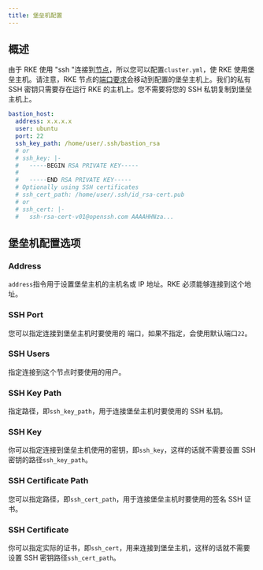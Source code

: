 ```yaml
---
title: 堡垒机配置
---
```


## 概述

由于 RKE 使用 "ssh "连接到[节点](/docs/rke/config-options/nodes/_index)，所以您可以配置`cluster.yml`，使 RKE 使用堡垒主机。请注意，RKE 节点的[端口要求](/docs/rke/os/_index)会移动到配置的堡垒主机上。我们的私有 SSH 密钥只需要存在运行 RKE 的主机上。您不需要将您的 SSH 私钥复制到堡垒主机上。

```yaml
bastion_host:
  address: x.x.x.x
  user: ubuntu
  port: 22
  ssh_key_path: /home/user/.ssh/bastion_rsa
  # or
  # ssh_key: |-
  #   -----BEGIN RSA PRIVATE KEY-----
  #
  #   -----END RSA PRIVATE KEY-----
  # Optionally using SSH certificates
  # ssh_cert_path: /home/user/.ssh/id_rsa-cert.pub
  # or
  # ssh_cert: |-
  #   ssh-rsa-cert-v01@openssh.com AAAAHHNza...
```

## 堡垒机配置选项

### Address

`address`指令用于设置堡垒主机的主机名或 IP 地址。RKE 必须能够连接到这个地址。

### SSH Port

您可以指定连接到堡垒主机时要使用的 端口，如果不指定，会使用默认端口`22`。

### SSH Users

指定连接到这个节点时要使用的用户。

### SSH Key Path

指定路径，即`ssh_key_path`，用于连接堡垒主机时要使用的 SSH 私钥。

### SSH Key

你可以指定连接到堡垒主机使用的密钥，即`ssh_key`，这样的话就不需要设置 SSH 密钥的路径`ssh_key_path`。

### SSH Certificate Path

您可以指定路径，即`ssh_cert_path`，用于连接堡垒主机时要使用的签名 SSH 证书。

### SSH Certificate

你可以指定实际的证书，即`ssh_cert`，用来连接到堡垒主机，这样的话就不需要设置 SSH 密钥路径`ssh_cert_path`。
